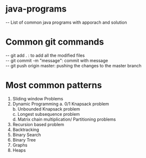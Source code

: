 # java-programs
-- List of common java programs with apporach and solution

# Common git commands
-- git add . : to add all the modified files  
-- git commit -m "message": commit with message  
-- git push origin master: pushing the changes to the master branch  

# Most common patterns
1. Sliding window Problems
2. Dynamic Programming
    a. 0/1 Knapsack problem  
    b. Unbounded Knapsack problem  
    c. Longest subsequence problem  
    d. Matrix chain multiplication/ Partitioning problems  
3. Recursion based problem
4. Backtracking 
5. Binary Search
6. Binary Tree
7. Graphs
8. Heaps

